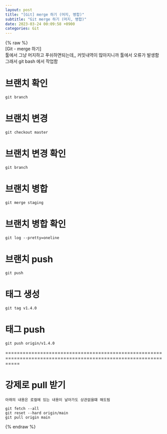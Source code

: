 ```yaml
---  
layout: post  
title: "[Git] merge 하기 (머지, 병합)"  
subtitle: "Git merge 하기 (머지, 병합)"  
date: 2023-03-24 00:09:58 +0900  
categories: Git  
---  
```

{% raw %}  
[Git - merge 하기]  
  툴에서 그냥 머지하고 푸쉬하면되는데,, 커밋내역이 많아지니까 툴에서 오류가 발생함  
  그래서 git bash 에서 작업함  
  
# 브랜치 확인  
	git branch  
  
# 브랜치 변경  
	git checkout master  
  
# 브랜치 변경 확인  
	git branch  
  
# 브랜치 병합  
	git merge staging  
  
# 브랜치 병합 확인  
	git log --pretty=oneline  
  
# 브랜치 push  
	git push  
  
# 태그 생성  
	git tag v1.4.0  
  
# 태그 push  
	git push origin/v1.4.0  
  
=================================================================================================================  
  
# 강제로 pull 받기  
	아래의 내용은 로컬에 있는 내용이 날아가도 상관없을떄 해도됨  
  
	git fetch --all  
	git reset --hard origin/main  
	git pull origin main  
{% endraw %}